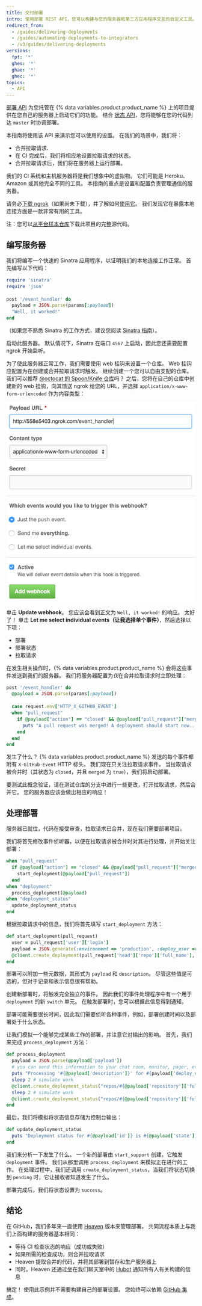 ```yaml
---
title: 交付部署
intro: 使用部署 REST API，您可以构建与您的服务器和第三方应用程序交互的自定义工具。
redirect_from:
  - /guides/delivering-deployments
  - /guides/automating-deployments-to-integrators
  - /v3/guides/delivering-deployments
versions:
  fpt: '*'
  ghes: '*'
  ghae: '*'
  ghec: '*'
topics:
  - API
---
```

 
  

[部署 API][deploy API] 为您托管在 {% data variables.product.product_name %} 上的项目提供在您自己的服务器上启动它们的功能。 结合 [状态 API][status API]，您将能够在您的代码到达 `master` 时协调部署。

本指南将使用该 API 来演示您可以使用的设置。 在我们的场景中，我们将：

* 合并拉取请求.
* 在 CI 完成后，我们将相应地设置拉取请求的状态。
* 合并拉取请求后，我们将在服务器上运行部署。

我们的 CI 系统和主机服务器将是我们想象中的虚拟物。 它们可能是 Heroku、Amazon 或其他完全不同的工具。 本指南的重点是设置和配置负责管理通信的服务器。

请务必[下载 ngrok][ngrok]（如果尚未下载），并了解如何[使用它][using ngrok]。 我们发现它在暴露本地连接方面是一款非常有用的工具。

注：您可以[从平台样本仓库][platform samples]下载此项目的完整源代码。

## 编写服务器

我们将编写一个快速的 Sinatra 应用程序，以证明我们的本地连接工作正常。 首先编写以下代码：

``` ruby
require 'sinatra'
require 'json'

post '/event_handler' do
  payload = JSON.parse(params[:payload])
  "Well, it worked!"
end
```

（如果您不熟悉 Sinatra 的工作方式，建议您阅读 [ Sinatra 指南][Sinatra]）。

启动此服务器。 默认情况下，Sinatra 在端口 `4567` 上启动，因此您还需要配置 ngrok 开始监听。

为了使此服务器正常工作，我们需要使用 web 挂钩来设置一个仓库。 Web 挂钩应配置为在创建或合并拉取请求时触发。 继续创建一个您可以自由支配的仓库。 我们可以推荐 [@octocat 的 Spoon/Knife 仓库](https://github.com/octocat/Spoon-Knife)吗？ 之后，您将在自己的仓库中创建新的 web 挂钩，向其馈送 ngrok 给您的 URL，并选择 `application/x-www-form-urlencoded` 作为内容类型：

![新的 ngrok URL](/assets/images/webhook_sample_url.png)

单击 **Update webhook**。 您应该会看到正文为 `Well, it worked!` 的响应。 太好了！ 单击 **Let me select individual events（让我选择单个事件）**，然后选择以下项：

* 部署
* 部署状态
* 拉取请求

在发生相关操作时，{% data variables.product.product_name %} 会将这些事件发送到我们的服务器。 我们将服务器配置为*仅*在合并拉取请求时立即处理：

``` ruby
post '/event_handler' do
  @payload = JSON.parse(params[:payload])

  case request.env['HTTP_X_GITHUB_EVENT']
  when "pull_request"
    if @payload["action"] == "closed" && @payload["pull_request"]["merged"]
      puts "A pull request was merged! A deployment should start now..."
    end
  end
end
```

发生了什么？ {% data variables.product.product_name %} 发送的每个事件都附有 `X-GitHub-Event` HTTP 标头。 我们现在只关注拉取请求事件。 当拉取请求被合并时（其状态为 `closed`，并且 `merged` 为 `true`），我们将启动部署。

要测试此概念验证，请在测试仓库的分支中进行一些更改，打开拉取请求，然后合并它。 您的服务器应该会做出相应的响应！

## 处理部署

服务器已就位，代码在接受审查，拉取请求已合并，现在我们需要部署项目。

我们将首先修改事件侦听器，以便在拉取请求被合并时对其进行处理，并开始关注部署：

``` ruby
when "pull_request"
  if @payload["action"] == "closed" && @payload["pull_request"]["merged"]
    start_deployment(@payload["pull_request"])
  end
when "deployment"
  process_deployment(@payload)
when "deployment_status"
  update_deployment_status
end
```

根据拉取请求中的信息，我们将首先填写 `start_deployment` 方法：

``` ruby
def start_deployment(pull_request)
  user = pull_request['user']['login']
  payload = JSON.generate(:environment => 'production', :deploy_user => user)
  @client.create_deployment(pull_request['head']['repo']['full_name'], pull_request['head']['sha'], {:payload => payload, :description => "Deploying my sweet branch"})
end
```

部署可以附加一些元数据，其形式为 `payload` 和 `description`。 尽管这些值是可选的，但对于记录和表示信息很有帮助。

创建新部署时，将触发完全独立的事件。 因此我们的事件处理程序中有一个用于 `deployment` 的新 `switch` 单元。 在触发部署时，您可以根据此信息得到通知。

部署可能需要很长时间，因此我们需要侦听各种事件，例如，部署创建时间以及部署处于什么状态。

让我们模拟一个能够完成某些工作的部署，并注意它对输出的影响。 首先，我们来完成 `process_deployment` 方法：

``` ruby
def process_deployment
  payload = JSON.parse(@payload['payload'])
  # you can send this information to your chat room, monitor, pager, etc.
  puts "Processing '#{@payload['description']}' for #{payload['deploy_user']} to #{payload['environment']}"
  sleep 2 # simulate work
  @client.create_deployment_status("repos/#{@payload['repository']['full_name']}/deployments/#{@payload['id']}", 'pending')
  sleep 2 # simulate work
  @client.create_deployment_status("repos/#{@payload['repository']['full_name']}/deployments/#{@payload['id']}", 'success')
end
```

最后，我们将模拟将状态信息存储为控制台输出：

``` ruby
def update_deployment_status
  puts "Deployment status for #{@payload['id']} is #{@payload['state']}"
end
```

我们来分析一下发生了什么。 一个新的部署由 `start_support` 创建，它触发 `deployment` 事件。 我们从那里调用 `process_deployment` 来模拟正在进行的工作。 在处理过程中，我们还调用 `create_deployment_status`，当我们将状态切换到 `pending` 时，它让接收者知道发生了什么。

部署完成后，我们将状态设置为 `success`。

## 结论

在 GitHub，我们多年来一直使用 [Heaven][heaven] 版本来管理部署。 共同流程本质上与我们上面构建的服务器基本相同：

* 等待 CI 检查状态的响应（成功或失败）
* 如果所需的检查成功，则合并拉取请求
* Heaven 提取合并的代码，并将其部署到暂存和生产服务器上
* 同时。Heaven 还通过坐在我们聊天室中的 [Hubot][hubot] 通知所有人有关构建的信息

搞定！ 使用此示例并不需要构建自己的部署设置。 您始终可以依赖 [GitHub 集成][integrations]。

[deploy API]: /rest/reference/repos#deployments
[status API]: /guides/building-a-ci-server
[ngrok]: https://ngrok.com/
[using ngrok]: /webhooks/configuring/#using-ngrok
[platform samples]: https://github.com/github/platform-samples/tree/master/api/ruby/delivering-deployments
[Sinatra]: http://www.sinatrarb.com/
[heaven]: https://github.com/atmos/heaven
[hubot]: https://github.com/github/hubot
[integrations]: https://github.com/integrations
